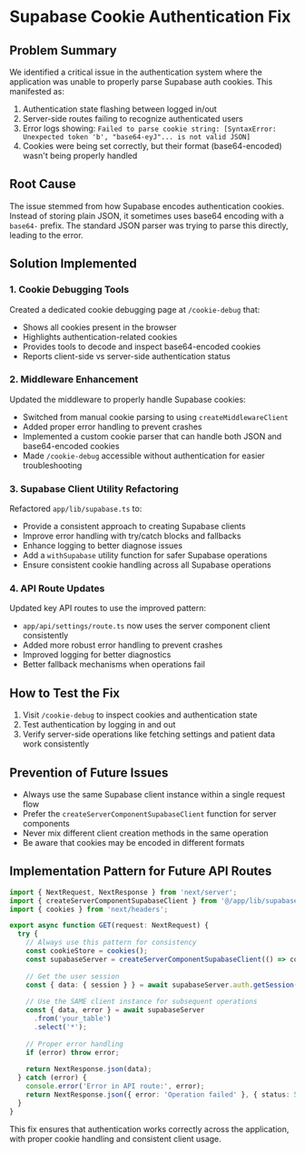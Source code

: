 # Supabase Cookie Authentication Fix

## Problem Summary

We identified a critical issue in the authentication system where the application was unable to properly parse Supabase auth cookies. This manifested as:

1. Authentication state flashing between logged in/out
2. Server-side routes failing to recognize authenticated users
3. Error logs showing: `Failed to parse cookie string: [SyntaxError: Unexpected token 'b', "base64-eyJ"... is not valid JSON]`
4. Cookies were being set correctly, but their format (base64-encoded) wasn't being properly handled

## Root Cause

The issue stemmed from how Supabase encodes authentication cookies. Instead of storing plain JSON, it sometimes uses base64 encoding with a `base64-` prefix. The standard JSON parser was trying to parse this directly, leading to the error.

## Solution Implemented

### 1. Cookie Debugging Tools

Created a dedicated cookie debugging page at `/cookie-debug` that:
- Shows all cookies present in the browser
- Highlights authentication-related cookies
- Provides tools to decode and inspect base64-encoded cookies
- Reports client-side vs server-side authentication status

### 2. Middleware Enhancement

Updated the middleware to properly handle Supabase cookies:

- Switched from manual cookie parsing to using `createMiddlewareClient`
- Added proper error handling to prevent crashes
- Implemented a custom cookie parser that can handle both JSON and base64-encoded cookies
- Made `/cookie-debug` accessible without authentication for easier troubleshooting

### 3. Supabase Client Utility Refactoring

Refactored `app/lib/supabase.ts` to:

- Provide a consistent approach to creating Supabase clients
- Improve error handling with try/catch blocks and fallbacks
- Enhance logging to better diagnose issues
- Add a `withSupabase` utility function for safer Supabase operations
- Ensure consistent cookie handling across all Supabase operations

### 4. API Route Updates

Updated key API routes to use the improved pattern:

- `app/api/settings/route.ts` now uses the server component client consistently
- Added more robust error handling to prevent crashes
- Improved logging for better diagnostics
- Better fallback mechanisms when operations fail

## How to Test the Fix

1. Visit `/cookie-debug` to inspect cookies and authentication state
2. Test authentication by logging in and out
3. Verify server-side operations like fetching settings and patient data work consistently

## Prevention of Future Issues

- Always use the same Supabase client instance within a single request flow
- Prefer the `createServerComponentSupabaseClient` function for server components
- Never mix different client creation methods in the same operation
- Be aware that cookies may be encoded in different formats

## Implementation Pattern for Future API Routes

```typescript
import { NextRequest, NextResponse } from 'next/server';
import { createServerComponentSupabaseClient } from '@/app/lib/supabase';
import { cookies } from 'next/headers';

export async function GET(request: NextRequest) {
  try {
    // Always use this pattern for consistency
    const cookieStore = cookies();
    const supabaseServer = createServerComponentSupabaseClient(() => cookieStore);
    
    // Get the user session
    const { data: { session } } = await supabaseServer.auth.getSession();
    
    // Use the SAME client instance for subsequent operations
    const { data, error } = await supabaseServer
      .from('your_table')
      .select('*');
      
    // Proper error handling
    if (error) throw error;
    
    return NextResponse.json(data);
  } catch (error) {
    console.error('Error in API route:', error);
    return NextResponse.json({ error: 'Operation failed' }, { status: 500 });
  }
}
```

This fix ensures that authentication works correctly across the application, with proper cookie handling and consistent client usage.
